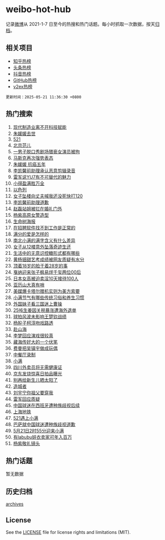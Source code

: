 # weibo-hot-hub

记录[微博](https://www.weibo.com)从 2021-1-7 日至今的热搜和热门话题。每小时抓取一次数据，按天[归档](archives)。

## 相关项目

- [知乎热榜](https://github.com/lonnyzhang423/zhihu-hot-hub)
- [头条热榜](https://github.com/lonnyzhang423/toutiao-hot-hub)
- [抖音热榜](https://github.com/lonnyzhang423/douyin-hot-hub)
- [GitHub热榜](https://github.com/lonnyzhang423/github-hot-hub)
- [v2ex热榜](https://github.com/lonnyzhang423/v2ex-hot-hub)


`更新时间：2025-05-21 11:36:30 +0800`

## 热门搜索

1. [现代制造业离不开科技赋能](https://m.weibo.cn/search?containerid=100103type%3D1%26t%3D10%26q%3D%23%E7%8E%B0%E4%BB%A3%E5%88%B6%E9%80%A0%E4%B8%9A%E7%A6%BB%E4%B8%8D%E5%BC%80%E7%A7%91%E6%8A%80%E8%B5%8B%E8%83%BD%23&stream_entry_id=51&isnewpage=1&extparam=seat%3D1%26c_type%3D51%26stream_entry_id%3D51%26cate%3D10103%26q%3D%2523%25E7%258E%25B0%25E4%25BB%25A3%25E5%2588%25B6%25E9%2580%25A0%25E4%25B8%259A%25E7%25A6%25BB%25E4%25B8%258D%25E5%25BC%2580%25E7%25A7%2591%25E6%258A%2580%25E8%25B5%258B%25E8%2583%25BD%2523%26pos%3D0%26filter_type%3Drealtimehot%26dgr%3D0%26display_time%3D1747798589%26pre_seqid%3D174779858942304171779142)
1. [朱媛媛去世](https://m.weibo.cn/search?containerid=100103type%3D1%26t%3D10%26q%3D%23%E6%9C%B1%E5%AA%9B%E5%AA%9B%E5%8E%BB%E4%B8%96%23&stream_entry_id=31&isnewpage=1&extparam=seat%3D1%26c_type%3D31%26cate%3D5001%26pos%3D0%26stream_entry_id%3D31%26flag%3D4%26lcate%3D5001%26realpos%3D1%26q%3D%2523%25E6%259C%25B1%25E5%25AA%259B%25E5%25AA%259B%25E5%258E%25BB%25E4%25B8%2596%2523%26band_rank%3D1%26filter_type%3Drealtimehot%26dgr%3D0%26display_time%3D1747798589%26pre_seqid%3D174779858942304171779142)
1. [521](https://m.weibo.cn/search?containerid=100103type%3D1%26t%3D10%26q%3D521&stream_entry_id=31&isnewpage=1&extparam=seat%3D1%26c_type%3D31%26cate%3D5001%26pos%3D1%26stream_entry_id%3D31%26flag%3D16%26lcate%3D5001%26realpos%3D2%26q%3D521%26band_rank%3D2%26filter_type%3Drealtimehot%26dgr%3D0%26display_time%3D1747798589%26pre_seqid%3D174779858942304171779142)
1. [北京范儿](https://m.weibo.cn/search?containerid=100103type%3D1%26t%3D10%26q%3D%23%E5%8C%97%E4%BA%AC%E8%8C%83%E5%84%BF%23&stream_entry_id=31&isnewpage=1&extparam=seat%3D1%26c_type%3D31%26cate%3D5001%26pos%3D2%26stream_entry_id%3D31%26flag%3D0%26lcate%3D5001%26realpos%3D3%26q%3D%2523%25E5%258C%2597%25E4%25BA%25AC%25E8%258C%2583%25E5%2584%25BF%2523%26band_rank%3D3%26filter_type%3Drealtimehot%26dgr%3D0%26display_time%3D1747798589%26pre_seqid%3D174779858942304171779142)
1. [一男子脱口秀剧场猥亵女演员被拘](https://m.weibo.cn/search?containerid=100103type%3D1%26t%3D10%26q%3D%23%E4%B8%80%E7%94%B7%E5%AD%90%E8%84%B1%E5%8F%A3%E7%A7%80%E5%89%A7%E5%9C%BA%E7%8C%A5%E4%BA%B5%E5%A5%B3%E6%BC%94%E5%91%98%E8%A2%AB%E6%8B%98%23&stream_entry_id=31&isnewpage=1&extparam=seat%3D1%26c_type%3D31%26cate%3D5001%26pos%3D3%26stream_entry_id%3D31%26flag%3D1%26lcate%3D5001%26realpos%3D4%26q%3D%2523%25E4%25B8%2580%25E7%2594%25B7%25E5%25AD%2590%25E8%2584%25B1%25E5%258F%25A3%25E7%25A7%2580%25E5%2589%25A7%25E5%259C%25BA%25E7%258C%25A5%25E4%25BA%25B5%25E5%25A5%25B3%25E6%25BC%2594%25E5%2591%2598%25E8%25A2%25AB%25E6%258B%2598%2523%26band_rank%3D4%26filter_type%3Drealtimehot%26dgr%3D0%26display_time%3D1747798589%26pre_seqid%3D174779858942304171779142)
1. [马斯克再次强势表态](https://m.weibo.cn/search?containerid=100103type%3D1%26t%3D10%26q%3D%23%E9%A9%AC%E6%96%AF%E5%85%8B%E5%86%8D%E6%AC%A1%E5%BC%BA%E5%8A%BF%E8%A1%A8%E6%80%81%23&stream_entry_id=31&isnewpage=1&extparam=seat%3D1%26c_type%3D31%26cate%3D5001%26pos%3D4%26stream_entry_id%3D31%26flag%3D0%26lcate%3D5001%26realpos%3D5%26q%3D%2523%25E9%25A9%25AC%25E6%2596%25AF%25E5%2585%258B%25E5%2586%258D%25E6%25AC%25A1%25E5%25BC%25BA%25E5%258A%25BF%25E8%25A1%25A8%25E6%2580%2581%2523%26band_rank%3D5%26filter_type%3Drealtimehot%26dgr%3D0%26display_time%3D1747798589%26pre_seqid%3D174779858942304171779142)
1. [朱媛媛 抗癌五年](https://m.weibo.cn/search?containerid=100103type%3D1%26t%3D10%26q%3D%E6%9C%B1%E5%AA%9B%E5%AA%9B+%E6%8A%97%E7%99%8C%E4%BA%94%E5%B9%B4&stream_entry_id=31&isnewpage=1&extparam=seat%3D1%26c_type%3D31%26cate%3D5001%26pos%3D5%26stream_entry_id%3D31%26flag%3D4%26lcate%3D5001%26realpos%3D6%26q%3D%25E6%259C%25B1%25E5%25AA%259B%25E5%25AA%259B%2520%25E6%258A%2597%25E7%2599%258C%25E4%25BA%2594%25E5%25B9%25B4%26band_rank%3D6%26filter_type%3Drealtimehot%26dgr%3D0%26display_time%3D1747798589%26pre_seqid%3D174779858942304171779142)
1. [李凯馨前助理承认恶意剪辑录音](https://m.weibo.cn/search?containerid=100103type%3D1%26t%3D10%26q%3D%23%E6%9D%8E%E5%87%AF%E9%A6%A8%E5%89%8D%E5%8A%A9%E7%90%86%E6%89%BF%E8%AE%A4%E6%81%B6%E6%84%8F%E5%89%AA%E8%BE%91%E5%BD%95%E9%9F%B3%23&stream_entry_id=31&isnewpage=1&extparam=seat%3D1%26c_type%3D31%26cate%3D5001%26pos%3D6%26stream_entry_id%3D31%26flag%3D1%26lcate%3D5001%26realpos%3D7%26q%3D%2523%25E6%259D%258E%25E5%2587%25AF%25E9%25A6%25A8%25E5%2589%258D%25E5%258A%25A9%25E7%2590%2586%25E6%2589%25BF%25E8%25AE%25A4%25E6%2581%25B6%25E6%2584%258F%25E5%2589%25AA%25E8%25BE%2591%25E5%25BD%2595%25E9%259F%25B3%2523%26band_rank%3D7%26filter_type%3Drealtimehot%26dgr%3D0%26display_time%3D1747798589%26pre_seqid%3D174779858942304171779142)
1. [雷军说YU7有不可替代的魅力](https://m.weibo.cn/search?containerid=100103type%3D1%26t%3D10%26q%3D%23%E9%9B%B7%E5%86%9B%E8%AF%B4YU7%E6%9C%89%E4%B8%8D%E5%8F%AF%E6%9B%BF%E4%BB%A3%E7%9A%84%E9%AD%85%E5%8A%9B%23&stream_entry_id=31&isnewpage=1&extparam=seat%3D1%26c_type%3D31%26cate%3D5001%26pos%3D7%26stream_entry_id%3D31%26flag%3D1%26lcate%3D5001%26realpos%3D8%26q%3D%2523%25E9%259B%25B7%25E5%2586%259B%25E8%25AF%25B4YU7%25E6%259C%2589%25E4%25B8%258D%25E5%258F%25AF%25E6%259B%25BF%25E4%25BB%25A3%25E7%259A%2584%25E9%25AD%2585%25E5%258A%259B%2523%26band_rank%3D8%26filter_type%3Drealtimehot%26dgr%3D0%26display_time%3D1747798589%26pre_seqid%3D174779858942304171779142)
1. [小得盈满胜万全](https://m.weibo.cn/search?containerid=100103type%3D1%26t%3D10%26q%3D%23%E5%B0%8F%E5%BE%97%E7%9B%88%E6%BB%A1%E8%83%9C%E4%B8%87%E5%85%A8%23&stream_entry_id=31&isnewpage=1&extparam=seat%3D1%26c_type%3D31%26cate%3D5001%26pos%3D8%26stream_entry_id%3D31%26flag%3D0%26lcate%3D5001%26realpos%3D9%26q%3D%2523%25E5%25B0%258F%25E5%25BE%2597%25E7%259B%2588%25E6%25BB%25A1%25E8%2583%259C%25E4%25B8%2587%25E5%2585%25A8%2523%26band_rank%3D9%26filter_type%3Drealtimehot%26dgr%3D0%26display_time%3D1747798589%26pre_seqid%3D174779858942304171779142)
1. [以色列](https://m.weibo.cn/search?containerid=100103type%3D1%26t%3D10%26q%3D%E4%BB%A5%E8%89%B2%E5%88%97&stream_entry_id=31&isnewpage=1&extparam=seat%3D1%26c_type%3D31%26cate%3D5001%26pos%3D9%26stream_entry_id%3D31%26flag%3D0%26lcate%3D5001%26realpos%3D10%26q%3D%25E4%25BB%25A5%25E8%2589%25B2%25E5%2588%2597%26band_rank%3D10%26filter_type%3Drealtimehot%26dgr%3D0%26display_time%3D1747798589%26pre_seqid%3D174779858942304171779142)
1. [女子坠楼向丈夫喊我还没死快打120](https://m.weibo.cn/search?containerid=100103type%3D1%26t%3D10%26q%3D%23%E5%A5%B3%E5%AD%90%E5%9D%A0%E6%A5%BC%E5%90%91%E4%B8%88%E5%A4%AB%E5%96%8A%E6%88%91%E8%BF%98%E6%B2%A1%E6%AD%BB%E5%BF%AB%E6%89%93120%23&stream_entry_id=31&isnewpage=1&extparam=seat%3D1%26c_type%3D31%26cate%3D5001%26pos%3D10%26stream_entry_id%3D31%26flag%3D1%26lcate%3D5001%26realpos%3D11%26q%3D%2523%25E5%25A5%25B3%25E5%25AD%2590%25E5%259D%25A0%25E6%25A5%25BC%25E5%2590%2591%25E4%25B8%2588%25E5%25A4%25AB%25E5%2596%258A%25E6%2588%2591%25E8%25BF%2598%25E6%25B2%25A1%25E6%25AD%25BB%25E5%25BF%25AB%25E6%2589%2593120%2523%26band_rank%3D11%26filter_type%3Drealtimehot%26dgr%3D0%26display_time%3D1747798589%26pre_seqid%3D174779858942304171779142)
1. [李凯馨前助理道歉](https://m.weibo.cn/search?containerid=100103type%3D1%26t%3D10%26q%3D%23%E6%9D%8E%E5%87%AF%E9%A6%A8%E5%89%8D%E5%8A%A9%E7%90%86%E9%81%93%E6%AD%89%23&stream_entry_id=31&isnewpage=1&extparam=seat%3D1%26c_type%3D31%26cate%3D5001%26pos%3D11%26stream_entry_id%3D31%26flag%3D1%26lcate%3D5001%26realpos%3D12%26q%3D%2523%25E6%259D%258E%25E5%2587%25AF%25E9%25A6%25A8%25E5%2589%258D%25E5%258A%25A9%25E7%2590%2586%25E9%2581%2593%25E6%25AD%2589%2523%26band_rank%3D12%26filter_type%3Drealtimehot%26dgr%3D0%26display_time%3D1747798589%26pre_seqid%3D174779858942304171779142)
1. [赵磊站姐被拦在婚礼门外](https://m.weibo.cn/search?containerid=100103type%3D1%26t%3D10%26q%3D%23%E8%B5%B5%E7%A3%8A%E7%AB%99%E5%A7%90%E8%A2%AB%E6%8B%A6%E5%9C%A8%E5%A9%9A%E7%A4%BC%E9%97%A8%E5%A4%96%23&stream_entry_id=31&isnewpage=1&extparam=seat%3D1%26c_type%3D31%26cate%3D5001%26pos%3D12%26stream_entry_id%3D31%26flag%3D1%26lcate%3D5001%26realpos%3D13%26q%3D%2523%25E8%25B5%25B5%25E7%25A3%258A%25E7%25AB%2599%25E5%25A7%2590%25E8%25A2%25AB%25E6%258B%25A6%25E5%259C%25A8%25E5%25A9%259A%25E7%25A4%25BC%25E9%2597%25A8%25E5%25A4%2596%2523%26band_rank%3D13%26filter_type%3Drealtimehot%26dgr%3D0%26display_time%3D1747798589%26pre_seqid%3D174779858942304171779142)
1. [杨紫高原女警造型](https://m.weibo.cn/search?containerid=100103type%3D1%26t%3D10%26q%3D%23%E6%9D%A8%E7%B4%AB%E9%AB%98%E5%8E%9F%E5%A5%B3%E8%AD%A6%E9%80%A0%E5%9E%8B%23&stream_entry_id=31&isnewpage=1&extparam=seat%3D1%26c_type%3D31%26cate%3D5001%26pos%3D13%26stream_entry_id%3D31%26flag%3D1%26lcate%3D5001%26realpos%3D14%26q%3D%2523%25E6%259D%25A8%25E7%25B4%25AB%25E9%25AB%2598%25E5%258E%259F%25E5%25A5%25B3%25E8%25AD%25A6%25E9%2580%25A0%25E5%259E%258B%2523%26band_rank%3D14%26filter_type%3Drealtimehot%26dgr%3D0%26display_time%3D1747798589%26pre_seqid%3D174779858942304171779142)
1. [生命树海报](https://m.weibo.cn/search?containerid=100103type%3D1%26t%3D10%26q%3D%E7%94%9F%E5%91%BD%E6%A0%91%E6%B5%B7%E6%8A%A5&stream_entry_id=31&isnewpage=1&extparam=seat%3D1%26c_type%3D31%26cate%3D5001%26pos%3D14%26stream_entry_id%3D31%26flag%3D1%26lcate%3D5001%26realpos%3D15%26q%3D%25E7%2594%259F%25E5%2591%25BD%25E6%25A0%2591%25E6%25B5%25B7%25E6%258A%25A5%26band_rank%3D15%26filter_type%3Drealtimehot%26dgr%3D0%26display_time%3D1747798589%26pre_seqid%3D174779858942304171779142)
1. [在招聘软件找不到工作是正常的](https://m.weibo.cn/search?containerid=100103type%3D1%26t%3D10%26q%3D%E5%9C%A8%E6%8B%9B%E8%81%98%E8%BD%AF%E4%BB%B6%E6%89%BE%E4%B8%8D%E5%88%B0%E5%B7%A5%E4%BD%9C%E6%98%AF%E6%AD%A3%E5%B8%B8%E7%9A%84&stream_entry_id=31&isnewpage=1&extparam=seat%3D1%26c_type%3D31%26cate%3D5001%26pos%3D15%26stream_entry_id%3D31%26flag%3D0%26lcate%3D5001%26realpos%3D16%26q%3D%25E5%259C%25A8%25E6%258B%259B%25E8%2581%2598%25E8%25BD%25AF%25E4%25BB%25B6%25E6%2589%25BE%25E4%25B8%258D%25E5%2588%25B0%25E5%25B7%25A5%25E4%25BD%259C%25E6%2598%25AF%25E6%25AD%25A3%25E5%25B8%25B8%25E7%259A%2584%26band_rank%3D16%26filter_type%3Drealtimehot%26dgr%3D0%26display_time%3D1747798589%26pre_seqid%3D174779858942304171779142)
1. [满分的爱是怎样的](https://m.weibo.cn/search?containerid=100103type%3D1%26t%3D10%26q%3D%23%E6%BB%A1%E5%88%86%E7%9A%84%E7%88%B1%E6%98%AF%E6%80%8E%E6%A0%B7%E7%9A%84%23&stream_entry_id=31&isnewpage=1&extparam=seat%3D1%26c_type%3D31%26cate%3D5001%26pos%3D16%26stream_entry_id%3D31%26flag%3D1%26lcate%3D5001%26realpos%3D17%26q%3D%2523%25E6%25BB%25A1%25E5%2588%2586%25E7%259A%2584%25E7%2588%25B1%25E6%2598%25AF%25E6%2580%258E%25E6%25A0%25B7%25E7%259A%2584%2523%26band_rank%3D17%26filter_type%3Drealtimehot%26dgr%3D0%26display_time%3D1747798589%26pre_seqid%3D174779858942304171779142)
1. [南北小满的满字含义有什么差异](https://m.weibo.cn/search?containerid=100103type%3D1%26t%3D10%26q%3D%E5%8D%97%E5%8C%97%E5%B0%8F%E6%BB%A1%E7%9A%84%E6%BB%A1%E5%AD%97%E5%90%AB%E4%B9%89%E6%9C%89%E4%BB%80%E4%B9%88%E5%B7%AE%E5%BC%82&stream_entry_id=31&isnewpage=1&extparam=seat%3D1%26c_type%3D31%26cate%3D5001%26pos%3D17%26stream_entry_id%3D31%26flag%3D1%26lcate%3D5001%26realpos%3D18%26is_ai_ask%3D1%26q%3D%25E5%258D%2597%25E5%258C%2597%25E5%25B0%258F%25E6%25BB%25A1%25E7%259A%2584%25E6%25BB%25A1%25E5%25AD%2597%25E5%2590%25AB%25E4%25B9%2589%25E6%259C%2589%25E4%25BB%2580%25E4%25B9%2588%25E5%25B7%25AE%25E5%25BC%2582%26band_rank%3D18%26filter_type%3Drealtimehot%26dgr%3D0%26display_time%3D1747798589%26pre_seqid%3D174779858942304171779142)
1. [女子从12楼意外坠落奇迹生还](https://m.weibo.cn/search?containerid=100103type%3D1%26t%3D10%26q%3D%23%E5%A5%B3%E5%AD%90%E4%BB%8E12%E6%A5%BC%E6%84%8F%E5%A4%96%E5%9D%A0%E8%90%BD%E5%A5%87%E8%BF%B9%E7%94%9F%E8%BF%98%23&stream_entry_id=31&isnewpage=1&extparam=seat%3D1%26c_type%3D31%26cate%3D5001%26pos%3D18%26stream_entry_id%3D31%26flag%3D1%26lcate%3D5001%26realpos%3D19%26q%3D%2523%25E5%25A5%25B3%25E5%25AD%2590%25E4%25BB%258E12%25E6%25A5%25BC%25E6%2584%258F%25E5%25A4%2596%25E5%259D%25A0%25E8%2590%25BD%25E5%25A5%2587%25E8%25BF%25B9%25E7%2594%259F%25E8%25BF%2598%2523%26band_rank%3D19%26filter_type%3Drealtimehot%26dgr%3D0%26display_time%3D1747798589%26pre_seqid%3D174779858942304171779142)
1. [生活中的无意识控糖形式都有哪些](https://m.weibo.cn/search?containerid=100103type%3D1%26t%3D10%26q%3D%E7%94%9F%E6%B4%BB%E4%B8%AD%E7%9A%84%E6%97%A0%E6%84%8F%E8%AF%86%E6%8E%A7%E7%B3%96%E5%BD%A2%E5%BC%8F%E9%83%BD%E6%9C%89%E5%93%AA%E4%BA%9B&stream_entry_id=31&isnewpage=1&extparam=seat%3D1%26c_type%3D31%26cate%3D5001%26pos%3D19%26stream_entry_id%3D31%26flag%3D1%26lcate%3D5001%26realpos%3D20%26is_ai_ask%3D1%26q%3D%25E7%2594%259F%25E6%25B4%25BB%25E4%25B8%25AD%25E7%259A%2584%25E6%2597%25A0%25E6%2584%258F%25E8%25AF%2586%25E6%258E%25A7%25E7%25B3%2596%25E5%25BD%25A2%25E5%25BC%258F%25E9%2583%25BD%25E6%259C%2589%25E5%2593%25AA%25E4%25BA%259B%26band_rank%3D20%26filter_type%3Drealtimehot%26dgr%3D0%26display_time%3D1747798589%26pre_seqid%3D174779858942304171779142)
1. [黄杨钿甜艺考成绩被网友质疑有水分](https://m.weibo.cn/search?containerid=100103type%3D1%26t%3D10%26q%3D%23%E9%BB%84%E6%9D%A8%E9%92%BF%E7%94%9C%E8%89%BA%E8%80%83%E6%88%90%E7%BB%A9%E8%A2%AB%E7%BD%91%E5%8F%8B%E8%B4%A8%E7%96%91%E6%9C%89%E6%B0%B4%E5%88%86%23&stream_entry_id=31&isnewpage=1&extparam=seat%3D1%26c_type%3D31%26cate%3D5001%26pos%3D20%26stream_entry_id%3D31%26flag%3D0%26lcate%3D5001%26realpos%3D21%26q%3D%2523%25E9%25BB%2584%25E6%259D%25A8%25E9%2592%25BF%25E7%2594%259C%25E8%2589%25BA%25E8%2580%2583%25E6%2588%2590%25E7%25BB%25A9%25E8%25A2%25AB%25E7%25BD%2591%25E5%258F%258B%25E8%25B4%25A8%25E7%2596%2591%25E6%259C%2589%25E6%25B0%25B4%25E5%2588%2586%2523%26band_rank%3D21%26filter_type%3Drealtimehot%26dgr%3D0%26display_time%3D1747798589%26pre_seqid%3D174779858942304171779142)
1. [顶着18岁的脸干着28岁的事](https://m.weibo.cn/search?containerid=100103type%3D1%26t%3D10%26q%3D%E9%A1%B6%E7%9D%8018%E5%B2%81%E7%9A%84%E8%84%B8%E5%B9%B2%E7%9D%8028%E5%B2%81%E7%9A%84%E4%BA%8B&stream_entry_id=31&isnewpage=1&extparam=seat%3D1%26c_type%3D31%26cate%3D5001%26pos%3D21%26stream_entry_id%3D31%26flag%3D1%26lcate%3D5001%26realpos%3D22%26q%3D%25E9%25A1%25B6%25E7%259D%258018%25E5%25B2%2581%25E7%259A%2584%25E8%2584%25B8%25E5%25B9%25B2%25E7%259D%258028%25E5%25B2%2581%25E7%259A%2584%25E4%25BA%258B%26band_rank%3D22%26filter_type%3Drealtimehot%26dgr%3D0%26display_time%3D1747798589%26pre_seqid%3D174779858942304171779142)
1. [戛纳迎来张子枫易烊千玺两位00后](https://m.weibo.cn/search?containerid=100103type%3D1%26t%3D10%26q%3D%E6%88%9B%E7%BA%B3%E8%BF%8E%E6%9D%A5%E5%BC%A0%E5%AD%90%E6%9E%AB%E6%98%93%E7%83%8A%E5%8D%83%E7%8E%BA%E4%B8%A4%E4%BD%8D00%E5%90%8E&stream_entry_id=31&isnewpage=1&extparam=seat%3D1%26c_type%3D31%26cate%3D5001%26pos%3D22%26stream_entry_id%3D31%26flag%3D1%26lcate%3D5001%26realpos%3D23%26q%3D%25E6%2588%259B%25E7%25BA%25B3%25E8%25BF%258E%25E6%259D%25A5%25E5%25BC%25A0%25E5%25AD%2590%25E6%259E%25AB%25E6%2598%2593%25E7%2583%258A%25E5%258D%2583%25E7%258E%25BA%25E4%25B8%25A4%25E4%25BD%258D00%25E5%2590%258E%26band_rank%3D23%26filter_type%3Drealtimehot%26dgr%3D0%26display_time%3D1747798589%26pre_seqid%3D174779858942304171779142)
1. [日本女高被迫卖淫10天接待100人](https://m.weibo.cn/search?containerid=100103type%3D1%26t%3D10%26q%3D%E6%97%A5%E6%9C%AC%E5%A5%B3%E9%AB%98%E8%A2%AB%E8%BF%AB%E5%8D%96%E6%B7%AB10%E5%A4%A9%E6%8E%A5%E5%BE%85100%E4%BA%BA&stream_entry_id=31&isnewpage=1&extparam=seat%3D1%26c_type%3D31%26cate%3D5001%26pos%3D23%26stream_entry_id%3D31%26flag%3D0%26lcate%3D5001%26realpos%3D24%26q%3D%25E6%2597%25A5%25E6%259C%25AC%25E5%25A5%25B3%25E9%25AB%2598%25E8%25A2%25AB%25E8%25BF%25AB%25E5%258D%2596%25E6%25B7%25AB10%25E5%25A4%25A9%25E6%258E%25A5%25E5%25BE%2585100%25E4%25BA%25BA%26band_rank%3D24%26filter_type%3Drealtimehot%26dgr%3D0%26display_time%3D1747798589%26pre_seqid%3D174779858942304171779142)
1. [亚历山大真有哨](https://m.weibo.cn/search?containerid=100103type%3D1%26t%3D10%26q%3D%23%E4%BA%9A%E5%8E%86%E5%B1%B1%E5%A4%A7%E7%9C%9F%E6%9C%89%E5%93%A8%23&stream_entry_id=31&isnewpage=1&extparam=seat%3D1%26c_type%3D31%26cate%3D5001%26pos%3D24%26stream_entry_id%3D31%26flag%3D1%26lcate%3D5001%26realpos%3D25%26q%3D%2523%25E4%25BA%259A%25E5%258E%2586%25E5%25B1%25B1%25E5%25A4%25A7%25E7%259C%259F%25E6%259C%2589%25E5%2593%25A8%2523%26band_rank%3D25%26filter_type%3Drealtimehot%26dgr%3D0%26display_time%3D1747798589%26pre_seqid%3D174779858942304171779142)
1. [美媒爆卡塔尔赠机实则为美方索要](https://m.weibo.cn/search?containerid=100103type%3D1%26t%3D10%26q%3D%23%E7%BE%8E%E5%AA%92%E7%88%86%E5%8D%A1%E5%A1%94%E5%B0%94%E8%B5%A0%E6%9C%BA%E5%AE%9E%E5%88%99%E4%B8%BA%E7%BE%8E%E6%96%B9%E7%B4%A2%E8%A6%81%23&stream_entry_id=31&isnewpage=1&extparam=seat%3D1%26c_type%3D31%26cate%3D5001%26pos%3D25%26stream_entry_id%3D31%26flag%3D1%26lcate%3D5001%26realpos%3D26%26q%3D%2523%25E7%25BE%258E%25E5%25AA%2592%25E7%2588%2586%25E5%258D%25A1%25E5%25A1%2594%25E5%25B0%2594%25E8%25B5%25A0%25E6%259C%25BA%25E5%25AE%259E%25E5%2588%2599%25E4%25B8%25BA%25E7%25BE%258E%25E6%2596%25B9%25E7%25B4%25A2%25E8%25A6%2581%2523%26band_rank%3D26%26filter_type%3Drealtimehot%26dgr%3D0%26display_time%3D1747798589%26pre_seqid%3D174779858942304171779142)
1. [小满节气有哪些传统习俗和养生习惯](https://m.weibo.cn/search?containerid=100103type%3D1%26t%3D10%26q%3D%E5%B0%8F%E6%BB%A1%E8%8A%82%E6%B0%94%E6%9C%89%E5%93%AA%E4%BA%9B%E4%BC%A0%E7%BB%9F%E4%B9%A0%E4%BF%97%E5%92%8C%E5%85%BB%E7%94%9F%E4%B9%A0%E6%83%AF&stream_entry_id=31&isnewpage=1&extparam=seat%3D1%26c_type%3D31%26cate%3D5001%26pos%3D26%26stream_entry_id%3D31%26flag%3D1%26lcate%3D5001%26realpos%3D27%26is_ai_ask%3D1%26q%3D%25E5%25B0%258F%25E6%25BB%25A1%25E8%258A%2582%25E6%25B0%2594%25E6%259C%2589%25E5%2593%25AA%25E4%25BA%259B%25E4%25BC%25A0%25E7%25BB%259F%25E4%25B9%25A0%25E4%25BF%2597%25E5%2592%258C%25E5%2585%25BB%25E7%2594%259F%25E4%25B9%25A0%25E6%2583%25AF%26band_rank%3D27%26filter_type%3Drealtimehot%26dgr%3D0%26display_time%3D1747798589%26pre_seqid%3D174779858942304171779142)
1. [外国妹子看三国迷上曹操](https://m.weibo.cn/search?containerid=100103type%3D1%26t%3D10%26q%3D%E5%A4%96%E5%9B%BD%E5%A6%B9%E5%AD%90%E7%9C%8B%E4%B8%89%E5%9B%BD%E8%BF%B7%E4%B8%8A%E6%9B%B9%E6%93%8D&stream_entry_id=31&isnewpage=1&extparam=seat%3D1%26c_type%3D31%26cate%3D5001%26pos%3D27%26stream_entry_id%3D31%26flag%3D1%26lcate%3D5001%26realpos%3D28%26q%3D%25E5%25A4%2596%25E5%259B%25BD%25E5%25A6%25B9%25E5%25AD%2590%25E7%259C%258B%25E4%25B8%2589%25E5%259B%25BD%25E8%25BF%25B7%25E4%25B8%258A%25E6%259B%25B9%25E6%2593%258D%26band_rank%3D28%26filter_type%3Drealtimehot%26dgr%3D0%26display_time%3D1747798589%26pre_seqid%3D174779858942304171779142)
1. [25吨生姜因关税暴涨遭海外退单](https://m.weibo.cn/search?containerid=100103type%3D1%26t%3D10%26q%3D%2325%E5%90%A8%E7%94%9F%E5%A7%9C%E5%9B%A0%E5%85%B3%E7%A8%8E%E6%9A%B4%E6%B6%A8%E9%81%AD%E6%B5%B7%E5%A4%96%E9%80%80%E5%8D%95%23&stream_entry_id=31&isnewpage=1&extparam=seat%3D1%26c_type%3D31%26cate%3D5001%26pos%3D28%26stream_entry_id%3D31%26flag%3D1%26lcate%3D5001%26realpos%3D29%26q%3D%252325%25E5%2590%25A8%25E7%2594%259F%25E5%25A7%259C%25E5%259B%25A0%25E5%2585%25B3%25E7%25A8%258E%25E6%259A%25B4%25E6%25B6%25A8%25E9%2581%25AD%25E6%25B5%25B7%25E5%25A4%2596%25E9%2580%2580%25E5%258D%2595%2523%26band_rank%3D29%26filter_type%3Drealtimehot%26dgr%3D0%26display_time%3D1747798589%26pre_seqid%3D174779858942304171779142)
1. [球拍风波未影响王楚钦战绩](https://m.weibo.cn/search?containerid=100103type%3D1%26t%3D10%26q%3D%23%E7%90%83%E6%8B%8D%E9%A3%8E%E6%B3%A2%E6%9C%AA%E5%BD%B1%E5%93%8D%E7%8E%8B%E6%A5%9A%E9%92%A6%E6%88%98%E7%BB%A9%23&stream_entry_id=31&isnewpage=1&extparam=seat%3D1%26c_type%3D31%26cate%3D5001%26pos%3D29%26stream_entry_id%3D31%26flag%3D1%26lcate%3D5001%26realpos%3D30%26q%3D%2523%25E7%2590%2583%25E6%258B%258D%25E9%25A3%258E%25E6%25B3%25A2%25E6%259C%25AA%25E5%25BD%25B1%25E5%2593%258D%25E7%258E%258B%25E6%25A5%259A%25E9%2592%25A6%25E6%2588%2598%25E7%25BB%25A9%2523%26band_rank%3D30%26filter_type%3Drealtimehot%26dgr%3D0%26display_time%3D1747798589%26pre_seqid%3D174779858942304171779142)
1. [杨肸子柯淳吻戏路透](https://m.weibo.cn/search?containerid=100103type%3D1%26t%3D10%26q%3D%23%E6%9D%A8%E8%82%B8%E5%AD%90%E6%9F%AF%E6%B7%B3%E5%90%BB%E6%88%8F%E8%B7%AF%E9%80%8F%23&stream_entry_id=31&isnewpage=1&extparam=seat%3D1%26c_type%3D31%26cate%3D5001%26pos%3D30%26stream_entry_id%3D31%26flag%3D0%26lcate%3D5001%26realpos%3D31%26q%3D%2523%25E6%259D%25A8%25E8%2582%25B8%25E5%25AD%2590%25E6%259F%25AF%25E6%25B7%25B3%25E5%2590%25BB%25E6%2588%258F%25E8%25B7%25AF%25E9%2580%258F%2523%26band_rank%3D31%26filter_type%3Drealtimehot%26dgr%3D0%26display_time%3D1747798589%26pre_seqid%3D174779858942304171779142)
1. [赴山海](https://m.weibo.cn/search?containerid=100103type%3D1%26t%3D10%26q%3D%E8%B5%B4%E5%B1%B1%E6%B5%B7&stream_entry_id=31&isnewpage=1&extparam=seat%3D1%26c_type%3D31%26cate%3D5001%26pos%3D31%26stream_entry_id%3D31%26flag%3D1%26lcate%3D5001%26realpos%3D32%26q%3D%25E8%25B5%25B4%25E5%25B1%25B1%25E6%25B5%25B7%26band_rank%3D32%26filter_type%3Drealtimehot%26dgr%3D0%26display_time%3D1747798589%26pre_seqid%3D174779858942304171779142)
1. [李梦回应演戏很较真](https://m.weibo.cn/search?containerid=100103type%3D1%26t%3D10%26q%3D%23%E6%9D%8E%E6%A2%A6%E5%9B%9E%E5%BA%94%E6%BC%94%E6%88%8F%E5%BE%88%E8%BE%83%E7%9C%9F%23&stream_entry_id=31&isnewpage=1&extparam=seat%3D1%26c_type%3D31%26cate%3D5001%26pos%3D32%26stream_entry_id%3D31%26flag%3D1%26lcate%3D5001%26realpos%3D33%26q%3D%2523%25E6%259D%258E%25E6%25A2%25A6%25E5%259B%259E%25E5%25BA%2594%25E6%25BC%2594%25E6%2588%258F%25E5%25BE%2588%25E8%25BE%2583%25E7%259C%259F%2523%26band_rank%3D33%26filter_type%3Drealtimehot%26dgr%3D0%26display_time%3D1747798589%26pre_seqid%3D174779858942304171779142)
1. [藏海传好大的一个伏笔](https://m.weibo.cn/search?containerid=100103type%3D1%26t%3D10%26q%3D%23%E8%97%8F%E6%B5%B7%E4%BC%A0%E5%A5%BD%E5%A4%A7%E7%9A%84%E4%B8%80%E4%B8%AA%E4%BC%8F%E7%AC%94%23&stream_entry_id=31&isnewpage=1&extparam=seat%3D1%26c_type%3D31%26cate%3D5001%26pos%3D33%26stream_entry_id%3D31%26flag%3D0%26lcate%3D5001%26realpos%3D34%26q%3D%2523%25E8%2597%258F%25E6%25B5%25B7%25E4%25BC%25A0%25E5%25A5%25BD%25E5%25A4%25A7%25E7%259A%2584%25E4%25B8%2580%25E4%25B8%25AA%25E4%25BC%258F%25E7%25AC%2594%2523%26band_rank%3D34%26filter_type%3Drealtimehot%26dgr%3D0%26display_time%3D1747798589%26pre_seqid%3D174779858942304171779142)
1. [费曼把吴镇宇做成玩偶](https://m.weibo.cn/search?containerid=100103type%3D1%26t%3D10%26q%3D%23%E8%B4%B9%E6%9B%BC%E6%8A%8A%E5%90%B4%E9%95%87%E5%AE%87%E5%81%9A%E6%88%90%E7%8E%A9%E5%81%B6%23&stream_entry_id=31&isnewpage=1&extparam=seat%3D1%26c_type%3D31%26cate%3D5001%26pos%3D34%26stream_entry_id%3D31%26flag%3D1%26lcate%3D5001%26realpos%3D35%26q%3D%2523%25E8%25B4%25B9%25E6%259B%25BC%25E6%258A%258A%25E5%2590%25B4%25E9%2595%2587%25E5%25AE%2587%25E5%2581%259A%25E6%2588%2590%25E7%258E%25A9%25E5%2581%25B6%2523%26band_rank%3D35%26filter_type%3Drealtimehot%26dgr%3D0%26display_time%3D1747798589%26pre_seqid%3D174779858942304171779142)
1. [中餐厅录制](https://m.weibo.cn/search?containerid=100103type%3D1%26t%3D10%26q%3D%E4%B8%AD%E9%A4%90%E5%8E%85%E5%BD%95%E5%88%B6&stream_entry_id=31&isnewpage=1&extparam=seat%3D1%26c_type%3D31%26cate%3D5001%26pos%3D35%26stream_entry_id%3D31%26flag%3D1%26lcate%3D5001%26realpos%3D36%26q%3D%25E4%25B8%25AD%25E9%25A4%2590%25E5%258E%2585%25E5%25BD%2595%25E5%2588%25B6%26band_rank%3D36%26filter_type%3Drealtimehot%26dgr%3D0%26display_time%3D1747798589%26pre_seqid%3D174779858942304171779142)
1. [小满](https://m.weibo.cn/search?containerid=100103type%3D1%26t%3D10%26q%3D%E5%B0%8F%E6%BB%A1&stream_entry_id=31&isnewpage=1&extparam=seat%3D1%26c_type%3D31%26cate%3D5001%26pos%3D36%26stream_entry_id%3D31%26flag%3D0%26lcate%3D5001%26realpos%3D37%26q%3D%25E5%25B0%258F%25E6%25BB%25A1%26band_rank%3D37%26filter_type%3Drealtimehot%26dgr%3D0%26display_time%3D1747798589%26pre_seqid%3D174779858942304171779142)
1. [四川外卖员将无需健康证](https://m.weibo.cn/search?containerid=100103type%3D1%26t%3D10%26q%3D%23%E5%9B%9B%E5%B7%9D%E5%A4%96%E5%8D%96%E5%91%98%E5%B0%86%E6%97%A0%E9%9C%80%E5%81%A5%E5%BA%B7%E8%AF%81%23&stream_entry_id=31&isnewpage=1&extparam=seat%3D1%26c_type%3D31%26cate%3D5001%26pos%3D37%26stream_entry_id%3D31%26flag%3D1%26lcate%3D5001%26realpos%3D38%26q%3D%2523%25E5%259B%259B%25E5%25B7%259D%25E5%25A4%2596%25E5%258D%2596%25E5%2591%2598%25E5%25B0%2586%25E6%2597%25A0%25E9%259C%2580%25E5%2581%25A5%25E5%25BA%25B7%25E8%25AF%2581%2523%26band_rank%3D38%26filter_type%3Drealtimehot%26dgr%3D0%26display_time%3D1747798589%26pre_seqid%3D174779858942304171779142)
1. [京东发烧惊喜日拍品曝光](https://m.weibo.cn/search?containerid=100103type%3D1%26t%3D10%26q%3D%23%E4%BA%AC%E4%B8%9C%E5%8F%91%E7%83%A7%E6%83%8A%E5%96%9C%E6%97%A5%E6%8B%8D%E5%93%81%E6%9B%9D%E5%85%89%23&stream_entry_id=31&isnewpage=1&extparam=seat%3D1%26c_type%3D31%26cate%3D5001%26pos%3D38%26stream_entry_id%3D31%26flag%3D1%26lcate%3D5001%26realpos%3D39%26q%3D%2523%25E4%25BA%25AC%25E4%25B8%259C%25E5%258F%2591%25E7%2583%25A7%25E6%2583%258A%25E5%2596%259C%25E6%2597%25A5%25E6%258B%258D%25E5%2593%2581%25E6%259B%259D%25E5%2585%2589%2523%26band_rank%3D39%26filter_type%3Drealtimehot%26dgr%3D0%26display_time%3D1747798589%26pre_seqid%3D174779858942304171779142)
1. [别再给新生儿晒太阳了](https://m.weibo.cn/search?containerid=100103type%3D1%26t%3D10%26q%3D%E5%88%AB%E5%86%8D%E7%BB%99%E6%96%B0%E7%94%9F%E5%84%BF%E6%99%92%E5%A4%AA%E9%98%B3%E4%BA%86&stream_entry_id=31&isnewpage=1&extparam=seat%3D1%26c_type%3D31%26cate%3D5001%26pos%3D39%26stream_entry_id%3D31%26flag%3D1%26lcate%3D5001%26realpos%3D40%26q%3D%25E5%2588%25AB%25E5%2586%258D%25E7%25BB%2599%25E6%2596%25B0%25E7%2594%259F%25E5%2584%25BF%25E6%2599%2592%25E5%25A4%25AA%25E9%2598%25B3%25E4%25BA%2586%26band_rank%3D40%26filter_type%3Drealtimehot%26dgr%3D0%26display_time%3D1747798589%26pre_seqid%3D174779858942304171779142)
1. [造城者](https://m.weibo.cn/search?containerid=100103type%3D1%26t%3D10%26q%3D%E9%80%A0%E5%9F%8E%E8%80%85&stream_entry_id=31&isnewpage=1&extparam=seat%3D1%26c_type%3D31%26cate%3D5001%26pos%3D40%26stream_entry_id%3D31%26flag%3D1%26lcate%3D5001%26realpos%3D41%26q%3D%25E9%2580%25A0%25E5%259F%258E%25E8%2580%2585%26band_rank%3D41%26filter_type%3Drealtimehot%26dgr%3D0%26display_time%3D1747798589%26pre_seqid%3D174779858942304171779142)
1. [刘宇宁你祖父要穿我](https://m.weibo.cn/search?containerid=100103type%3D1%26t%3D10%26q%3D%E5%88%98%E5%AE%87%E5%AE%81%E4%BD%A0%E7%A5%96%E7%88%B6%E8%A6%81%E7%A9%BF%E6%88%91&stream_entry_id=31&isnewpage=1&extparam=seat%3D1%26c_type%3D31%26cate%3D5001%26pos%3D41%26stream_entry_id%3D31%26flag%3D1%26lcate%3D5001%26realpos%3D42%26q%3D%25E5%2588%2598%25E5%25AE%2587%25E5%25AE%2581%25E4%25BD%25A0%25E7%25A5%2596%25E7%2588%25B6%25E8%25A6%2581%25E7%25A9%25BF%25E6%2588%2591%26band_rank%3D42%26filter_type%3Drealtimehot%26dgr%3D0%26display_time%3D1747798589%26pre_seqid%3D174779858942304171779142)
1. [雷军回应质疑](https://m.weibo.cn/search?containerid=100103type%3D1%26t%3D10%26q%3D%23%E9%9B%B7%E5%86%9B%E5%9B%9E%E5%BA%94%E8%B4%A8%E7%96%91%23&stream_entry_id=31&isnewpage=1&extparam=seat%3D1%26c_type%3D31%26cate%3D5001%26pos%3D42%26stream_entry_id%3D31%26flag%3D1%26lcate%3D5001%26realpos%3D43%26q%3D%2523%25E9%259B%25B7%25E5%2586%259B%25E5%259B%259E%25E5%25BA%2594%25E8%25B4%25A8%25E7%2596%2591%2523%26band_rank%3D43%26filter_type%3Drealtimehot%26dgr%3D0%26display_time%3D1747798589%26pre_seqid%3D174779858942304171779142)
1. [中国球迷在西班牙遭种族歧视后续](https://m.weibo.cn/search?containerid=100103type%3D1%26t%3D10%26q%3D%23%E4%B8%AD%E5%9B%BD%E7%90%83%E8%BF%B7%E5%9C%A8%E8%A5%BF%E7%8F%AD%E7%89%99%E9%81%AD%E7%A7%8D%E6%97%8F%E6%AD%A7%E8%A7%86%E5%90%8E%E7%BB%AD%23&stream_entry_id=31&isnewpage=1&extparam=seat%3D1%26c_type%3D31%26cate%3D5001%26pos%3D43%26stream_entry_id%3D31%26flag%3D1%26lcate%3D5001%26realpos%3D44%26q%3D%2523%25E4%25B8%25AD%25E5%259B%25BD%25E7%2590%2583%25E8%25BF%25B7%25E5%259C%25A8%25E8%25A5%25BF%25E7%258F%25AD%25E7%2589%2599%25E9%2581%25AD%25E7%25A7%258D%25E6%2597%258F%25E6%25AD%25A7%25E8%25A7%2586%25E5%2590%258E%25E7%25BB%25AD%2523%26band_rank%3D44%26filter_type%3Drealtimehot%26dgr%3D0%26display_time%3D1747798589%26pre_seqid%3D174779858942304171779142)
1. [上海地铁](https://m.weibo.cn/search?containerid=100103type%3D1%26t%3D10%26q%3D%E4%B8%8A%E6%B5%B7%E5%9C%B0%E9%93%81&stream_entry_id=31&isnewpage=1&extparam=seat%3D1%26c_type%3D31%26cate%3D5001%26pos%3D44%26stream_entry_id%3D31%26flag%3D0%26lcate%3D5001%26realpos%3D45%26q%3D%25E4%25B8%258A%25E6%25B5%25B7%25E5%259C%25B0%25E9%2593%2581%26band_rank%3D45%26filter_type%3Drealtimehot%26dgr%3D0%26display_time%3D1747798589%26pre_seqid%3D174779858942304171779142)
1. [521遇上小满](https://m.weibo.cn/search?containerid=100103type%3D1%26t%3D10%26q%3D%23521%E9%81%87%E4%B8%8A%E5%B0%8F%E6%BB%A1%23&stream_entry_id=31&isnewpage=1&extparam=seat%3D1%26c_type%3D31%26cate%3D5001%26pos%3D45%26stream_entry_id%3D31%26flag%3D0%26lcate%3D5001%26realpos%3D46%26q%3D%2523521%25E9%2581%2587%25E4%25B8%258A%25E5%25B0%258F%25E6%25BB%25A1%2523%26band_rank%3D46%26filter_type%3Drealtimehot%26dgr%3D0%26display_time%3D1747798589%26pre_seqid%3D174779858942304171779142)
1. [巴萨就中国球迷遭种族歧视道歉](https://m.weibo.cn/search?containerid=100103type%3D1%26t%3D10%26q%3D%23%E5%B7%B4%E8%90%A8%E5%B0%B1%E4%B8%AD%E5%9B%BD%E7%90%83%E8%BF%B7%E9%81%AD%E7%A7%8D%E6%97%8F%E6%AD%A7%E8%A7%86%E9%81%93%E6%AD%89%23&stream_entry_id=31&isnewpage=1&extparam=seat%3D1%26c_type%3D31%26cate%3D5001%26pos%3D46%26stream_entry_id%3D31%26flag%3D1%26lcate%3D5001%26realpos%3D47%26q%3D%2523%25E5%25B7%25B4%25E8%2590%25A8%25E5%25B0%25B1%25E4%25B8%25AD%25E5%259B%25BD%25E7%2590%2583%25E8%25BF%25B7%25E9%2581%25AD%25E7%25A7%258D%25E6%2597%258F%25E6%25AD%25A7%25E8%25A7%2586%25E9%2581%2593%25E6%25AD%2589%2523%26band_rank%3D47%26filter_type%3Drealtimehot%26dgr%3D0%26display_time%3D1747798589%26pre_seqid%3D174779858942304171779142)
1. [5月21日2时55分迎来小满](https://m.weibo.cn/search?containerid=100103type%3D1%26t%3D10%26q%3D%235%E6%9C%8821%E6%97%A52%E6%97%B655%E5%88%86%E8%BF%8E%E6%9D%A5%E5%B0%8F%E6%BB%A1%23&stream_entry_id=31&isnewpage=1&extparam=seat%3D1%26c_type%3D31%26cate%3D5001%26pos%3D47%26stream_entry_id%3D31%26flag%3D0%26lcate%3D5001%26realpos%3D48%26q%3D%25235%25E6%259C%258821%25E6%2597%25A52%25E6%2597%25B655%25E5%2588%2586%25E8%25BF%258E%25E6%259D%25A5%25E5%25B0%258F%25E6%25BB%25A1%2523%26band_rank%3D48%26filter_type%3Drealtimehot%26dgr%3D0%26display_time%3D1747798589%26pre_seqid%3D174779858942304171779142)
1. [有labubu娃衣卖家可年入百万](https://m.weibo.cn/search?containerid=100103type%3D1%26t%3D10%26q%3D%23%E6%9C%89labubu%E5%A8%83%E8%A1%A3%E5%8D%96%E5%AE%B6%E5%8F%AF%E5%B9%B4%E5%85%A5%E7%99%BE%E4%B8%87%23&stream_entry_id=31&isnewpage=1&extparam=seat%3D1%26c_type%3D31%26cate%3D5001%26pos%3D48%26stream_entry_id%3D31%26flag%3D1%26lcate%3D5001%26realpos%3D49%26q%3D%2523%25E6%259C%2589labubu%25E5%25A8%2583%25E8%25A1%25A3%25E5%258D%2596%25E5%25AE%25B6%25E5%258F%25AF%25E5%25B9%25B4%25E5%2585%25A5%25E7%2599%25BE%25E4%25B8%2587%2523%26band_rank%3D49%26filter_type%3Drealtimehot%26dgr%3D0%26display_time%3D1747798589%26pre_seqid%3D174779858942304171779142)
1. [杨紫敬礼镜头](https://m.weibo.cn/search?containerid=100103type%3D1%26t%3D10%26q%3D%23%E6%9D%A8%E7%B4%AB%E6%95%AC%E7%A4%BC%E9%95%9C%E5%A4%B4%23&stream_entry_id=31&isnewpage=1&extparam=seat%3D1%26c_type%3D31%26cate%3D5001%26pos%3D49%26stream_entry_id%3D31%26flag%3D1%26lcate%3D5001%26realpos%3D50%26q%3D%2523%25E6%259D%25A8%25E7%25B4%25AB%25E6%2595%25AC%25E7%25A4%25BC%25E9%2595%259C%25E5%25A4%25B4%2523%26band_rank%3D50%26filter_type%3Drealtimehot%26dgr%3D0%26display_time%3D1747798589%26pre_seqid%3D174779858942304171779142)

## 热门话题

暂无数据

## 历史归档

[archives](archives)

## License

See the [LICENSE](LICENSE) file for license rights and limitations (MIT).
